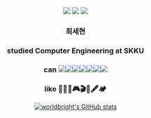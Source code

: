 <div align="center">
<a href="mailto:worldbright0@gmail.com"><img src="https://img.shields.io/badge/-worldbright0%40gmail.com-red?style=flat&logo=gmail&logoColor=white"></a>
<a href="http://blog.naver.com/chltpgus11"><img src="https://img.shields.io/badge/-blog-brightgreen?logo=LiveChat&logoColor=white"></a>
<a href="https://www.acmicpc.net/user/worldbright"><img src="https://img.shields.io/badge//%3C%3E-baekjoon-blue?labelColor=blue"></a>

### __최세현__  


### studied Computer Engineering at SKKU  
### can <img src="https://img.shields.io/badge/-C-informational?logo=C"><img src="https://img.shields.io/badge/-C++-informational?logo=C%2B%2B"><img src="https://img.shields.io/badge/-Python-9cf?logo=python"><img src="https://img.shields.io/badge/-PyTorch-white?logo=pytorch"><img src="https://img.shields.io/badge/-Java-orange?logo=Java"><img src="https://img.shields.io/badge/-Spring-green?logo=spring"><img src="https://img.shields.io/badge/-Spring Boot-green?logo=springboot">  
### like 🎹🎸🎤🎮🎬🎨🖋🏕

[![worldbright's GitHub stats](https://github-readme-stats.vercel.app/api?username=worldbright)](https://github.com/worldbright/)

</div>
